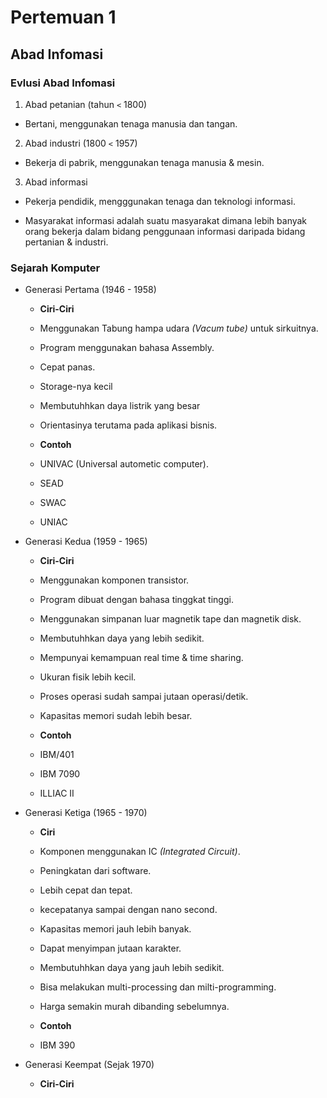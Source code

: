 # Pertemuan 1

## Abad Infomasi

### Evlusi Abad Infomasi

1. Abad petanian (tahun `<` 1800)

  - Bertani, menggunakan tenaga manusia dan tangan.

2. Abad industri (1800 `<` 1957)

  - Bekerja di pabrik, menggunakan tenaga manusia & mesin.

3. Abad informasi

  - Pekerja pendidik, mengggunakan tenaga dan teknologi informasi.

- Masyarakat informasi adalah suatu masyarakat dimana lebih banyak orang bekerja dalam bidang penggunaan informasi daripada bidang pertanian & industri.

### Sejarah Komputer

- Generasi Pertama (1946 - 1958)

  * **Ciri-Ciri**
  * Menggunakan Tabung hampa udara *(Vacum tube)* untuk sirkuitnya.
  * Program menggunakan bahasa Assembly.
  * Cepat panas.
  * Storage-nya kecil
  * Membutuhhkan daya listrik yang besar
  * Orientasinya terutama pada aplikasi bisnis.
 
  * **Contoh**
  * UNIVAC (Universal autometic computer).
  * SEAD
  * SWAC
  * UNIAC

- Generasi Kedua (1959 - 1965)

  * **Ciri-Ciri**
  * Menggunakan komponen transistor.
  * Program dibuat dengan bahasa tinggkat tinggi.
  * Menggunakan simpanan luar magnetik tape dan magnetik disk.
  * Membutuhhkan daya yang lebih sedikit.
  * Mempunyai kemampuan real time & time sharing.
  * Ukuran fisik lebih kecil.
  * Proses operasi sudah sampai jutaan operasi/detik.
  * Kapasitas memori sudah lebih besar.

  * **Contoh**
  * IBM/401
  * IBM 7090
  * ILLIAC II

- Generasi Ketiga (1965 - 1970)

  * **Ciri**
  * Komponen menggunakan IC *(Integrated Circuit)*.
  * Peningkatan dari software.
  * Lebih cepat dan tepat.
  * kecepatanya sampai dengan nano second.
  * Kapasitas memori jauh lebih banyak.
  * Dapat menyimpan jutaan karakter.
  * Membutuhhkan daya yang jauh lebih sedikit.
  * Bisa melakukan multi-processing dan milti-programming.
  * Harga semakin murah dibanding sebelumnya.

  * **Contoh**
  * IBM 390

- Generasi Keempat (Sejak 1970)

  * **Ciri-Ciri**







